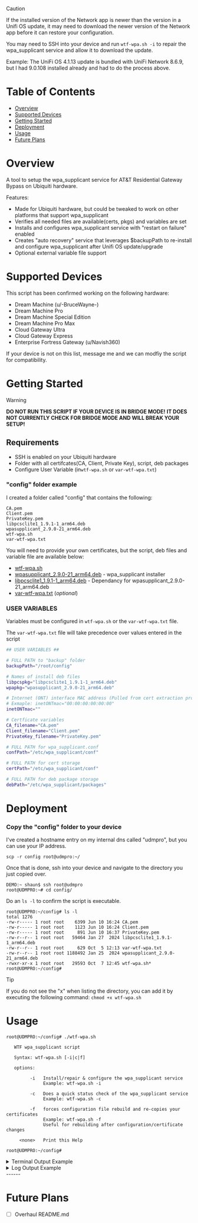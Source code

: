 > [!CAUTION]
> If the installed version of the Network app is newer than the version in a Unifi OS update, it may need to download the newer version of the Network app before it can restore your configuration.
> 
> You may need to SSH into your device and run ``` wtf-wpa.sh -i ``` to repair the wpa_supplicant service and allow it to download the update.
> 
> Example: The UniFi OS 4.1.13 update is bundled with UniFi Network 8.6.9, but I had 9.0.108 installed already and had to do the process above.
> 



# Table of Contents
- [Overview](#overview)
- [Supported Devices](#supported-devices)
- [Getting Started](#getting-started)
- [Deployment](#deployment)
- [Usage](#usage)
- [Future Plans](#future-plans)

# Overview
A tool to setup the wpa_supplicant service for AT&T Residential Gateway Bypass on Ubiquiti hardware.

Features:
- Made for Ubiquiti hardware, but could be tweaked to work on other platforms that support wpa_supplicant
- Verifies all needed files are available(certs, pkgs) and variables are set
- Installs and configures wpa_supplicant service with "restart on failure" enabled
- Creates "auto recovery" service that leverages $backupPath to re-install and configure wpa_supplicant after Unifi OS update/upgrade
- Optional external variable file support

# Supported Devices
This script has been confirmed working on the following hardware:
- Dream Machine (u/-BruceWayne-)
- Dream Machine Pro
- Dream Machine Special Edition
- Dream Machine Pro Max
- Cloud Gateway Ultra
- Cloud Gateway Express
- Enterprise Fortress Gateway (u/Navish360)

If your device is not on this list, message me and we can modfiy the script for compatibility.

# Getting Started
> [!WARNING]
>
> **DO NOT RUN THIS SCRIPT IF YOUR DEVICE IS IN BRIDGE MODE!**
> **IT DOES NOT CURRENTLY CHECK FOR BRIDGE MODE AND WILL BREAK YOUR SETUP!**

## Requirements
- SSH is enabled on your Ubiquiti hardware
- Folder with all certifcates(CA, Client, Private Key), script, deb packages
- Configure User Variable (in```wtf-wpa.sh``` or ```var-wtf-wpa.txt```)

### "config" folder example
I created a folder called "config" that contains the following:
```shell
CA.pem
Client.pem
PrivateKey.pem
libpcsclite1_1.9.1-1_arm64.deb
wpasupplicant_2.9.0-21_arm64.deb
wtf-wpa.sh
var-wtf-wpa.txt
```
You will need to provide your own certificates, but the script, deb files and variable file are available below:
- [wtf-wpa.sh](wtf-wpa.sh)
- [wpasupplicant_2.9.0-21_arm64.deb](deb%20packages/wpasupplicant_2.9.0-21_arm64.deb) - wpa_supplicant installer
- [libpcsclite1_1.9.1-1_arm64.deb](deb%20packages/libpcsclite1_1.9.1-1_arm64.deb) - Dependancy for wpasupplicant_2.9.0-21_arm64.deb
- [var-wtf-wpa.txt](var-wtf-wpa.txt) (_optional_)

### USER VARIABLES
Variables must be configured in ```wtf-wpa.sh``` or the ```var-wtf-wpa.txt``` file.

The ```var-wtf-wpa.txt``` file will take precedence over values entered in the script
 ```bash
## USER VARIABLES ##

# FULL PATH to "backup" folder
backupPath="/root/config"

# Names of install deb files
libpcspkg="libpcsclite1_1.9.1-1_arm64.deb"
wpapkg="wpasupplicant_2.9.0-21_arm64.deb"

# Internet (ONT) interface MAC address (Pulled from cert extraction process)
# Exmaple: inetONTmac="00:00:00:00:00:00"
inetONTmac=""

# Certficate variables
CA_filename="CA.pem"
Client_filename="Client.pem"
PrivateKey_filename="PrivateKey.pem"

# FULL PATH for wpa_supplicant.conf
confPath="/etc/wpa_supplicant/conf"

# FULL PATH for cert storage
certPath="/etc/wpa_supplicant/conf"

# FULL PATH for deb package storage
debPath="/etc/wpa_supplicant/packages"
```
# Deployment

### Copy the "config" folder to your device
I've created a hostname entry on my internal dns called "udmpro", but you can use your IP address.

```scp -r config root@udmpro:~/```

Once that is done, ssh into your device and navigate to the directory you just copied over.
```
DEMO:~ shaun$ ssh root@udmpro
root@UDMPRO:~# cd config/
```

Do an ```ls -l``` to confirm the script is executable.
```shell
root@UDMPRO:~/config# ls -l
total 1276
-rw-r----- 1 root root    6399 Jun 10 16:24 CA.pem
-rw-r----- 1 root root    1123 Jun 10 16:24 Client.pem
-rw-r----- 1 root root     891 Jun 10 16:37 PrivateKey.pem
-rw-r--r-- 1 root root   59464 Jan 27  2024 libpcsclite1_1.9.1-1_arm64.deb
-rw-r--r-- 1 root root     629 Oct  5 12:13 var-wtf-wpa.txt
-rw-r--r-- 1 root root 1188492 Jan 25  2024 wpasupplicant_2.9.0-21_arm64.deb
-rwxr-xr-x 1 root root   29593 Oct  7 12:45 wtf-wpa.sh*
root@UDMPRO:~/config#
```
> [!TIP]
>
>If you do not see the "x" when listing the directory, you can add it by executing the following command:
> ```chmod +x wtf-wpa.sh```

# Usage
```shell
root@UDMPRO:~/config# ./wtf-wpa.sh
 
   WTF wpa_supplicant script

   Syntax: wtf-wpa.sh [-i|c|f]

   options: 

         -i   Install/repair & configure the wpa_supplicant service
              Example: wtf-wpa.sh -i

         -c   Does a quick status check of the wpa_supplicant service
              Example: wtf-wpa.sh -c

         -f   forces configuration file rebuild and re-copies your certificates
              Example: wtf-wpa.sh -f
              Useful for rebuilding after configuration/certificate changes

     <none>   Print this Help

root@UDMPRO:~/config# 
```

<details>
<summary>Terminal Output Example</summary>
<img width="1193" alt="output" src="https://github.com/user-attachments/assets/eea8ad2a-5f50-47fe-b784-ba475a2f1da4" />
</details>

<details>
<summary>Log Output Example</summary>
  
```shell
[2025-04-10 18:08:35] - *** Logging to: log-wtf-wpa.log ***
[2025-04-10 18:08:35] - *** VERIFICATION MODE ***
[2025-04-10 18:08:35] - *** Checking for variables ***
[2025-04-10 18:08:35] - INFO: Found - var-file: /root/config/var-wtf-wpa.txt
[2025-04-10 18:08:35] - INFO: Found - backupPath: /root/config
[2025-04-10 18:08:35] - INFO: Found - libpcspkg: libpcsclite1_1.9.1-1_arm64.deb
[2025-04-10 18:08:35] - INFO: Found - wpapkg: wpasupplicant_2.9.0-21_arm64.deb
[2025-04-10 18:08:35] - INFO: Found - inetONTmac: 12:34:56:78:AB:CD
[2025-04-10 18:08:35] - INFO: Found - backupPath: /root/config
[2025-04-10 18:08:35] - INFO: Found - CA_filename: CA.pem
[2025-04-10 18:08:35] - INFO: Found - Client_filename: Client.pem
[2025-04-10 18:08:35] - INFO: Found - PrivateKey_filename: PrivateKey.pem
[2025-04-10 18:08:35] - INFO: Found - confPath: /etc/wpa_supplicant/conf
[2025-04-10 18:08:35] - INFO: Found - certPath: /etc/wpa_supplicant/conf
[2025-04-10 18:08:35] - INFO: Found - debPath: /etc/wpa_supplicant/packages
[2025-04-10 18:08:35] - *** Checking Hardware ***
[2025-04-10 18:08:35] - INFO: Hardware - UniFi Dream Machine Pro
[2025-04-10 18:08:35] - INFO: WAN Interface: eth8
[2025-04-10 18:08:35] - INFO: Override WAN Interface: eth8
[2025-04-10 18:08:35] - INFO: Compare WAN Interface: MATCHED
[2025-04-10 18:08:35] - *** Checking for required directories ***
[2025-04-10 18:08:35] - INFO: Found - Backup Path: /root/config
[2025-04-10 18:08:35] - INFO: Found - debPath: /etc/wpa_supplicant/packages
[2025-04-10 18:08:35] - INFO: Found - certPath: /etc/wpa_supplicant/conf
[2025-04-10 18:08:35] - INFO: Found - confPath: /etc/wpa_supplicant/conf
[2025-04-10 18:08:35] - INFO: Found - override: /etc/systemd/system/wpa_supplicant.service.d
[2025-04-10 18:08:35] - *** Checking for required deb packages ***
[2025-04-10 18:08:35] - INFO: Found - deb_pkg: /etc/wpa_supplicant/packages/libpcsclite1_1.9.1-1_arm64.deb
[2025-04-10 18:08:35] - INFO: Found - deb_pkg: /etc/wpa_supplicant/packages/wpasupplicant_2.9.0-21_arm64.deb
[2025-04-10 18:08:35] - *** Checking for required certificates ***
[2025-04-10 18:08:35] - INFO: Found - CA: /etc/wpa_supplicant/conf/CA.pem
[2025-04-10 18:08:35] - INFO: Found - Client: /etc/wpa_supplicant/conf/Client.pem
[2025-04-10 18:08:35] - INFO: Found - PrivateKey: /etc/wpa_supplicant/conf/PrivateKey.pem
[2025-04-10 18:08:35] - *** Checking for wpa_supplicant conf files ***
[2025-04-10 18:08:35] - INFO: Found - wpa_conf: /etc/wpa_supplicant/conf/wpa_supplicant.conf
[2025-04-10 18:08:35] - INFO: Found - override: /etc/systemd/system/wpa_supplicant.service.d/override.conf
[2025-04-10 18:08:35] - *** Checking wpa_supplicant service ***
[2025-04-10 18:08:35] - INFO: wpa_supplicant installed: 2:2.9.0-21
[2025-04-10 18:08:35] - INFO: wpa_supplicant is active
[2025-04-10 18:08:35] - INFO: wpa_supplicant is enabled
[2025-04-10 18:08:35] - *** Checking recovery service ***
[2025-04-10 18:08:35] - INFO: wtf-wpa.service is enabled
[2025-04-10 18:08:35] - *** Testing connection to google.com:80 ***
[2025-04-10 18:08:35] - INFO: Attempt 1/3: netcat google.com:80 SUCCESSFUL
[2025-04-10 18:08:35] - *** Process complete ***

```
</details>
------


# Future Plans
- [ ] Overhaul README.md
